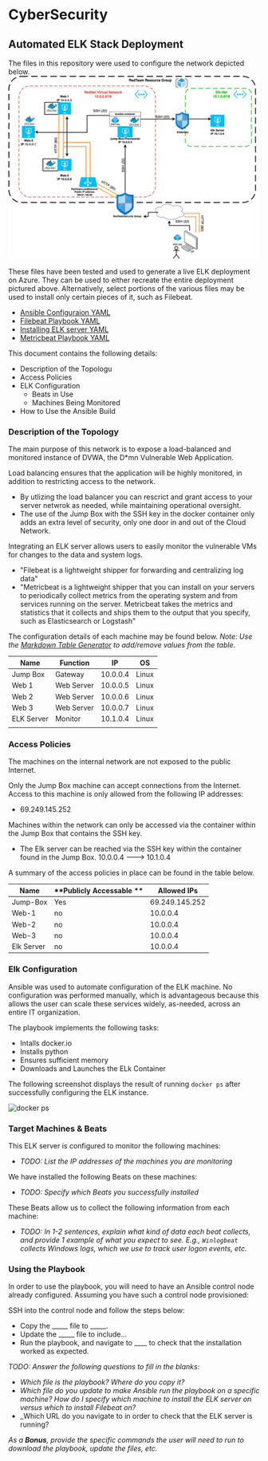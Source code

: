 # CyberSecurity
## Automated ELK Stack Deployment

The files in this repository were used to configure the network depicted below.
![Cloud Network Diagram](https://github.com/AMAdair/CyberSecurity/blob/main/Diagrams/Cloud%20Network%20Diagram.jpg?raw=true "Cloud Network Diagram")

These files have been tested and used to generate a live ELK deployment on Azure. They can be used to either recreate the entire deployment pictured above. Alternatively, select portions of the various files may be used to install only certain pieces of it, such as Filebeat.

  - [Ansible Configuraion YAML](https://github.com/AMAdair/CyberSecurity/blob/main/Ansible/ansible_config.yml)
  - [Filebeat Playbook YAML](https://github.com/AMAdair/CyberSecurity/blob/main/Ansible/filebeat-playbook.yml)
  - [Installing ELK server YAML](https://github.com/AMAdair/CyberSecurity/blob/main/Ansible/install-elk.yml)
  - [Metricbeat Playbook YAML](https://github.com/AMAdair/CyberSecurity/blob/main/Ansible/metricbeat-playbook.yml)

This document contains the following details:
- Description of the Topologu
- Access Policies
- ELK Configuration
  - Beats in Use
  - Machines Being Monitored
- How to Use the Ansible Build


### Description of the Topology

The main purpose of this network is to expose a load-balanced and monitored instance of DVWA, the D*mn Vulnerable Web Application.

Load balancing ensures that the application will be highly monitored, in addition to restricting access to the network.
- By utlizing the load balancer you can rescrict and grant access to your server netwrok as needed, while maintaining operational oversight. 
- The use of the Jump Box with the SSH key in the docker container only adds an extra level of security, only one door in and out of the Cloud Network. 

Integrating an ELK server allows users to easily monitor the vulnerable VMs for changes to the data and system logs.
- "Filebeat is a lightweight shipper for forwarding and centralizing log data"
- "Metricbeat is a lightweight shipper that you can install on your servers to periodically collect metrics from the operating system and from services running on the server. Metricbeat takes the metrics and statistics that it collects and ships them to the output that you specify, such as Elasticsearch or Logstash"

The configuration details of each machine may be found below.
_Note: Use the [Markdown Table Generator](http://www.tablesgenerator.com/markdown_tables) to add/remove values from the table_.

| **Name**   | **Function** | **IP**   | **OS** |
|------------|--------------|----------|--------|
| Jump Box   | Gateway      | 10.0.0.4 | Linux  |
| Web 1      | Web Server   | 10.0.0.5 | Linux  |
| Web 2      | Web Server   | 10.0.0.6 | Linux  |
| Web 3      | Web Server   | 10.0.0.7 | Linux  |
| ELK Server | Monitor      | 10.1.0.4 | Linux  |
|            |              |          |        |

### Access Policies

The machines on the internal network are not exposed to the public Internet. 

Only the Jump Box machine can accept connections from the Internet. Access to this machine is only allowed from the following IP addresses:
- 69.249.145.252

Machines within the network can only be accessed via the container within the Jump Box that contains the SSH key.
- The Elk server can be reached via the SSH key within the container found in the Jump Box. 10.0.0.4 ---> 10.1.0.4

A summary of the access policies in place can be found in the table below.

| **Name**   | **Publicly Accessable ** | **Allowed IPs** |
|------------|--------------------------|-----------------|
| Jump-Box   | Yes                      | 69.249.145.252  |
| Web-1      | no                       | 10.0.0.4        |
| Web-2      | no                       | 10.0.0.4        |
| Web-3      | no                       | 10.0.0.4        |
| Elk Server | no                       | 10.0.0.4        |

### Elk Configuration

Ansible was used to automate configuration of the ELK machine. No configuration was performed manually, which is advantageous because this allows the user can scale these services widely, as-needed, across an entire IT organization. 

The playbook implements the following tasks:
- Intalls docker.io
- Installs python
- Ensures sufficient memory
- Downloads and Launches the ELk Container

The following screenshot displays the result of running `docker ps` after successfully configuring the ELK instance.

![docker ps](https://drive.google.com/file/d/1oGuGaOuXX8TlM4hQNdQl-tpJ2Y2d9x-X/view?usp=sharing "sudo dicker ps")

### Target Machines & Beats
This ELK server is configured to monitor the following machines:
- _TODO: List the IP addresses of the machines you are monitoring_

We have installed the following Beats on these machines:
- _TODO: Specify which Beats you successfully installed_

These Beats allow us to collect the following information from each machine:
- _TODO: In 1-2 sentences, explain what kind of data each beat collects, and provide 1 example of what you expect to see. E.g., `Winlogbeat` collects Windows logs, which we use to track user logon events, etc._

### Using the Playbook
In order to use the playbook, you will need to have an Ansible control node already configured. Assuming you have such a control node provisioned: 

SSH into the control node and follow the steps below:
- Copy the _____ file to _____.
- Update the _____ file to include...
- Run the playbook, and navigate to ____ to check that the installation worked as expected.

_TODO: Answer the following questions to fill in the blanks:_
- _Which file is the playbook? Where do you copy it?_
- _Which file do you update to make Ansible run the playbook on a specific machine? How do I specify which machine to install the ELK server on versus which to install Filebeat on?_
- _Which URL do you navigate to in order to check that the ELK server is running?

_As a **Bonus**, provide the specific commands the user will need to run to download the playbook, update the files, etc._

